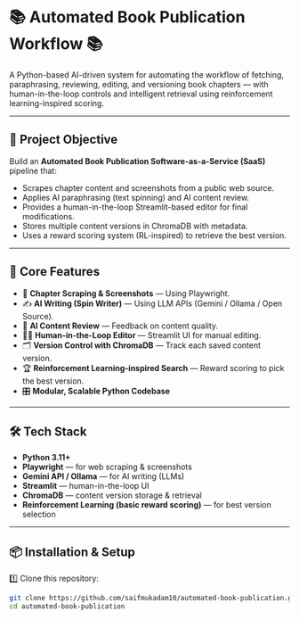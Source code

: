 # 📚 Automated Book Publication Workflow 📚

A Python-based AI-driven system for automating the workflow of fetching, paraphrasing, reviewing, editing, and versioning book chapters — with human-in-the-loop controls and intelligent retrieval using reinforcement learning-inspired scoring.

---

## 📌 Project Objective

Build an **Automated Book Publication Software-as-a-Service (SaaS)** pipeline that:

- Scrapes chapter content and screenshots from a public web source.
- Applies AI paraphrasing (text spinning) and AI content review.
- Provides a human-in-the-loop Streamlit-based editor for final modifications.
- Stores multiple content versions in ChromaDB with metadata.
- Uses a reward scoring system (RL-inspired) to retrieve the best version.

---

## 🚀 Core Features

- 📖 **Chapter Scraping & Screenshots** — Using Playwright.
- ✍️ **AI Writing (Spin Writer)** — Using LLM APIs (Gemini / Ollama / Open Source).
- 📝 **AI Content Review** — Feedback on content quality.
- 👨‍💻 **Human-in-the-Loop Editor** — Streamlit UI for manual editing.
- 🗂️ **Version Control with ChromaDB** — Track each saved content version.
- 🏆 **Reinforcement Learning-inspired Search** — Reward scoring to pick the best version.
- 🎛️ **Modular, Scalable Python Codebase**

---

## 🛠️ Tech Stack

- **Python 3.11+**
- **Playwright** — for web scraping & screenshots
- **Gemini API / Ollama** — for AI writing (LLMs)
- **Streamlit** — human-in-the-loop UI
- **ChromaDB** — content version storage & retrieval
- **Reinforcement Learning (basic reward scoring)** — for best version selection

---

## 📦 Installation & Setup

1️⃣ Clone this repository:
```bash
git clone https://github.com/saifmukadam10/automated-book-publication.git
cd automated-book-publication
